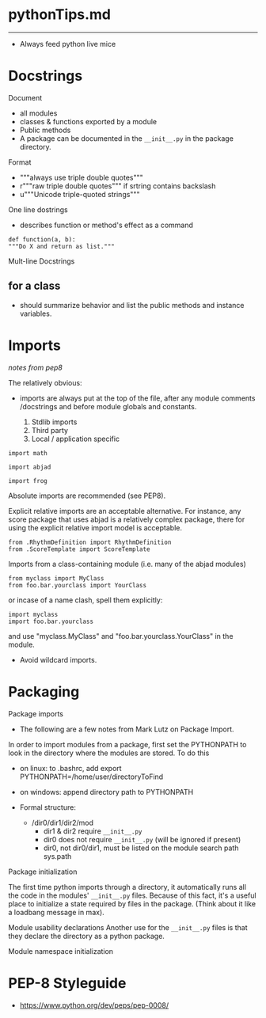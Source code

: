 # pythonTips.md
---------------

+ Always feed python live mice



Docstrings
=============================================================================

Document 
   + all modules
   + classes & functions exported by a module
   + Public methods
   + A package can be documented in the `__init__.py` in the package directory.

Format
   + """always use triple double quotes"""
   + r"""raw triple double quotes""" if srtring contains backslash
   + u"""Unicode triple-quoted strings"""


One line dostrings
   + describes function or method's effect as a command
   ```
   def function(a, b):
   """Do X and return as list."""
   ```
   
Mult-line Docstrings
   ## for a class 
   + should summarize behavior and list the public methods and instance
     variables. 

Imports 
==============================================================================
*notes from pep8*

The relatively obvious: 
  + imports are always put at the top of the file, after any module comments
    /docstrings and before module globals and constants.

    1. Stdlib imports
    2. Third party
    3. Local / application specific 
  
```
import math

import abjad 

import frog
```

Absolute imports are recommended (see PEP8). 

Explicit relative imports are an acceptable alternative.
For instance, any score package that uses abjad is a relatively complex
package, there for using the explicit relative import model is acceptable. 

```
from .RhythmDefinition import RhythmDefinition
from .ScoreTemplate import ScoreTemplate
```

Imports from a class-containing module (i.e. many of the abjad modules)

```
from myclass import MyClass
from foo.bar.yourclass import YourClass
```
or incase of a name clash, spell them explicitly:
```
import myclass
import foo.bar.yourclass
```
and use "myclass.MyClass" and "foo.bar.yourclass.YourClass" in the module. 

* Avoid wildcard imports.

Packaging
==============================================================================

Package imports 

* The following are a few notes from Mark Lutz on Package Import.

In order to import modules from a package, first set the PYTHONPATH
to look in the directory where the modules are stored. 
To do this 

   * on linux: to .bashrc, add export PYTHONPATH=/home/user/directoryToFind

   * on windows: append directory path to PYTHONPATH 

+ Formal structure: 
  
   * /dir0/dir1/dir2/mod
     - dir1 & dir2 require `__init__.py`
     - dir0 does not require `__init__.py` (will be ignored if present)
     - dir0, not dir0/dir1, must be listed on the module search path sys.path

Package initialization

The first time python imports through a directory, it automatically runs all
the code in the modules' `__init__.py` files. Because of this fact, it's a useful
place to initialize a state required by files in the package. (Think about it
like a loadbang message in max). 

Module usability declarations 
Another use for the `__init__.py` files is that they declare the directory as a 
python package.

Module namespace initialization


PEP-8 Styleguide
==============================================================================

                                                                              
* <https://www.python.org/dev/peps/pep-0008/>


